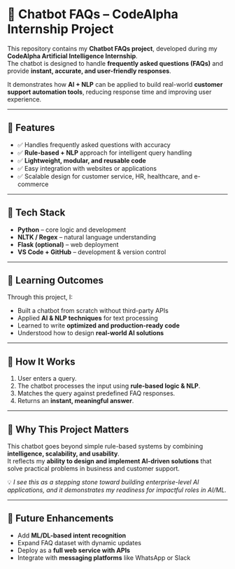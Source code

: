 # 🤖 Chatbot FAQs – CodeAlpha Internship Project  

This repository contains my **Chatbot FAQs project**, developed during my **CodeAlpha Artificial Intelligence Internship**.  
The chatbot is designed to handle **frequently asked questions (FAQs)** and provide **instant, accurate, and user-friendly responses**.  

It demonstrates how **AI + NLP** can be applied to build real-world **customer support automation tools**, reducing response time and improving user experience.  

---

## 🔹 Features  
- ✅ Handles frequently asked questions with accuracy  
- ✅ **Rule-based + NLP** approach for intelligent query handling  
- ✅ **Lightweight, modular, and reusable code**  
- ✅ Easy integration with websites or applications  
- ✅ Scalable design for customer service, HR, healthcare, and e-commerce  

---

## 🔹 Tech Stack  
- **Python** – core logic and development  
- **NLTK / Regex** – natural language understanding  
- **Flask (optional)** – web deployment  
- **VS Code + GitHub** – development & version control  

---

## 🔹 Learning Outcomes  
Through this project, I:  
- Built a chatbot from scratch without third-party APIs  
- Applied **AI & NLP techniques** for text processing  
- Learned to write **optimized and production-ready code**  
- Understood how to design **real-world AI solutions**  

---

## 🔹 How It Works  
1. User enters a query.  
2. The chatbot processes the input using **rule-based logic & NLP**.  
3. Matches the query against predefined FAQ responses.  
4. Returns an **instant, meaningful answer**.  

---

## 🚀 Why This Project Matters  
This chatbot goes beyond simple rule-based systems by combining **intelligence, scalability, and usability**.  
It reflects my **ability to design and implement AI-driven solutions** that solve practical problems in business and customer support.  

💡 *I see this as a stepping stone toward building enterprise-level AI applications, and it demonstrates my readiness for impactful roles in AI/ML.*  

---

## 📌 Future Enhancements  
- Add **ML/DL-based intent recognition**  
- Expand FAQ dataset with dynamic updates  
- Deploy as a **full web service with APIs**  
- Integrate with **messaging platforms** like WhatsApp or Slack
